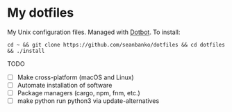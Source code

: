 # My dotfiles

My Unix configuration files. Managed with [Dotbot][dotbot]. To install:
```
cd ~ && git clone https://github.com/seanbanko/dotfiles && cd dotfiles && ./install
```

TODO 
- [ ] Make cross-platform (macOS and Linux)
- [ ] Automate installation of software
- [ ] Package managers (cargo, npm, fnm, etc.)
- [ ] make python run python3 via update-alternatives

[dotbot]: https://github.com/anishathalye/dotbot
